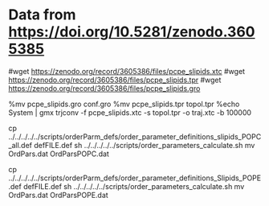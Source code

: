 # Data from https://doi.org/10.5281/zenodo.3605385

#wget https://zenodo.org/record/3605386/files/pcpe_slipids.xtc
#wget https://zenodo.org/record/3605386/files/pcpe_slipids.tpr
#wget https://zenodo.org/record/3605386/files/pcpe_slipids.gro

%mv pcpe_slipids.gro conf.gro
%mv pcpe_slipids.tpr topol.tpr
%echo System | gmx trjconv -f pcpe_slipids.xtc -s topol.tpr -o traj.xtc -b 100000


cp  ../../../../../scripts/orderParm_defs/order_parameter_definitions_slipids_POPC_all.def defFILE.def
sh ../../../../../scripts/order_parameters_calculate.sh
mv OrdPars.dat OrdParsPOPC.dat

cp  ../../../../../scripts/orderParm_defs/order_parameter_definitions_Slipids_POPE.def defFILE.def
sh ../../../../../scripts/order_parameters_calculate.sh
mv OrdPars.dat OrdParsPOPE.dat
